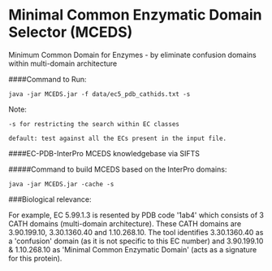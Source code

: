 # Minimal Common Enzymatic Domain Selector (MCEDS)
Minimum Common Domain for Enzymes - by eliminate confusion domains within multi-domain architecture

####Command to Run:

	java -jar MCEDS.jar -f data/ec5_pdb_cathids.txt -s

Note:	

	-s for restricting the search within EC classes
	
	default: test against all the ECs present in the input file.

####EC-PDB-InterPro MCEDS knowledgebase via SIFTS

#####Command to build MCEDS based on the InterPro domains:

    java -jar MCEDS.jar -cache -s

	
###Biological relevance:

For example, EC 5.99.1.3 is resented by PDB code '1ab4' which consists of 3 CATH domains (multi-domain architecture). These CATH domains are 3.90.199.10, 3.30.1360.40 and 1.10.268.10. 
The tool identifies 3.30.1360.40 as a 'confusion' domain (as it is not specific to this EC number) and 3.90.199.10 & 1.10.268.10 as 'Minimal Common Enzymatic Domain' (acts as a signature for this protein). 
